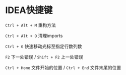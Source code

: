 # IDEA快捷键

`Ctrl + Alt + M` 重构方法

`Ctrl + Alt + O` 清理imports

`Ctrl + G` 快速移动光标至指定行数列数

`F2` 下一处错误 / `Shift + F2` 上一处错误

`Ctrl + Home` 文件开始的位置 / `Ctrl + End` 文件末尾的位置
